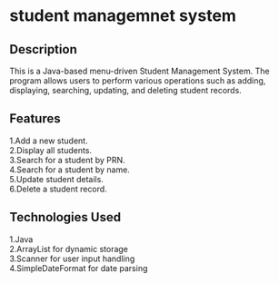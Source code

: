# student managemnet system
Description
-------------------------------------------------------------------------------------------------------------------------------------------------------------------------------------------------------------------------------------------------
This is a Java-based menu-driven Student Management System. The program allows users to perform various operations such as adding, displaying, searching, updating, and deleting student records.

Features
-------------------------------------------------------------------------------------------------------------------------------------------------------------------------------------------------------------------------------------------------
1.Add a new student.<br/>
2.Display all students.<br/>
3.Search for a student by PRN.<br/>
4.Search for a student by name.<br/>
5.Update student details.<br/>
6.Delete a student record.

Technologies Used
-------------------------------------------------------------------------------------------------------------------------------------------------------------------------------------------------------------------------------------------------
1.Java<br/>
2.ArrayList for dynamic storage<br/>
3.Scanner for user input handling<br/>
4.SimpleDateFormat for date parsing<br/>
